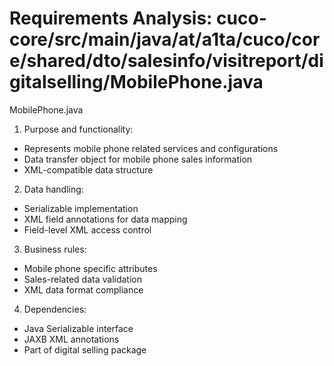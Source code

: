 # Requirements Analysis: cuco-core/src/main/java/at/a1ta/cuco/core/shared/dto/salesinfo/visitreport/digitalselling/MobilePhone.java

MobilePhone.java
1. Purpose and functionality:
- Represents mobile phone related services and configurations
- Data transfer object for mobile phone sales information
- XML-compatible data structure

2. Data handling:
- Serializable implementation
- XML field annotations for data mapping
- Field-level XML access control

3. Business rules:
- Mobile phone specific attributes
- Sales-related data validation
- XML data format compliance

4. Dependencies:
- Java Serializable interface
- JAXB XML annotations
- Part of digital selling package